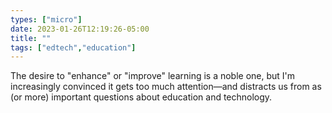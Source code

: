 ```yaml
---
types: ["micro"]
date: 2023-01-26T12:19:26-05:00
title: ""
tags: ["edtech","education"]
---
```

The desire to "enhance" or "improve" learning is a noble one, but I'm increasingly convinced it gets too much attention—and distracts us from as (or more) important questions about education and technology.
